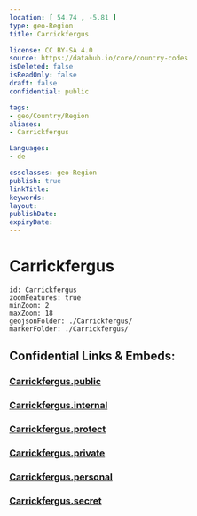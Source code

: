 ```yaml
---
location: [ 54.74 , -5.81 ] 
type: geo-Region
title: Carrickfergus

license: CC BY-SA 4.0
source: https://datahub.io/core/country-codes
isDeleted: false
isReadOnly: false
draft: false
confidential: public

tags:
- geo/Country/Region
aliases:
- Carrickfergus

Languages:
- de

cssclasses: geo-Region
publish: true
linkTitle: 
keywords: 
layout: 
publishDate: 
expiryDate: 
---
```


# Carrickfergus

```leaflet
id: Carrickfergus
zoomFeatures: true 
minZoom: 2 
maxZoom: 18
geojsonFolder: ./Carrickfergus/
markerFolder: ./Carrickfergus/
```


## Confidential Links & Embeds: 

### [Carrickfergus.public](/_public/\Earth\Continent\Europe\Europe~North\UK\Ireland~North\counties~Ireland~North\Antrim~Mid-and_East\cities~Mid-and_East-AntrimCarrickfergus.public.md) 

### [Carrickfergus.internal](/_internal/\Earth\Continent\Europe\Europe~North\UK\Ireland~North\counties~Ireland~North\Antrim~Mid-and_East\cities~Mid-and_East-AntrimCarrickfergus.internal.md) 

### [Carrickfergus.protect](/_protect/\Earth\Continent\Europe\Europe~North\UK\Ireland~North\counties~Ireland~North\Antrim~Mid-and_East\cities~Mid-and_East-AntrimCarrickfergus.protect.md) 

### [Carrickfergus.private](/_private/\Earth\Continent\Europe\Europe~North\UK\Ireland~North\counties~Ireland~North\Antrim~Mid-and_East\cities~Mid-and_East-AntrimCarrickfergus.private.md) 

### [Carrickfergus.personal](/_personal/\Earth\Continent\Europe\Europe~North\UK\Ireland~North\counties~Ireland~North\Antrim~Mid-and_East\cities~Mid-and_East-AntrimCarrickfergus.personal.md) 

### [Carrickfergus.secret](/_secret/\Earth\Continent\Europe\Europe~North\UK\Ireland~North\counties~Ireland~North\Antrim~Mid-and_East\cities~Mid-and_East-AntrimCarrickfergus.secret.md)

